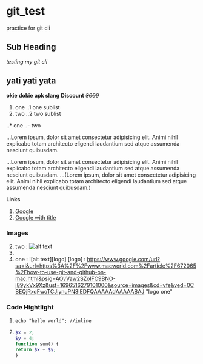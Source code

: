 # git_test
practice for git cli
## Sub Heading
*testing* _my git cli_

## yati yati yata
**okie** __dokie__
**apk __slang__**
__Discount__ *~~3000~~*

1. one
..1 one sublist
2. two
..2 two sublist

..* one
..- two

...Lorem ipsum, dolor sit amet consectetur adipisicing elit. Animi nihil explicabo totam architecto eligendi laudantium sed atque assumenda nesciunt quibusdam.

...Lorem ipsum, dolor sit amet consectetur adipisicing elit. Animi nihil explicabo totam architecto eligendi laudantium sed atque assumenda nesciunt quibusdam.
...(Lorem ipsum, dolor sit amet consectetur adipisicing elit. Animi nihil explicabo totam architecto eligendi laudantium sed atque assumenda nesciunt quibusdam.)

**Links**
1. [Google](google.com)
2. [Google with title](google.com "Google is here")

### Images
2. two : ![alt text](https://www.google.com/url?sa=i&url=https%3A%2F%2Fwww.macworld.com%2Farticle%2F672065%2Fhow-to-use-git-and-github-on-mac.html&psig=AOvVaw2SZolFC9BNO-j89ykVx9Xz&ust=1696516279101000&source=images&cd=vfe&ved=0CBEQjRxqFwoTCJiynuPN3IEDFQAAAAAdAAAAABAJ "Github logo")
3. 
1. one : ![alt text][logo]
[logo] : https://www.google.com/url?sa=i&url=https%3A%2F%2Fwww.macworld.com%2Farticle%2F672065%2Fhow-to-use-git-and-github-on-mac.html&psig=AOvVaw2SZolFC9BNO-j89ykVx9Xz&ust=1696516279101000&source=images&cd=vfe&ved=0CBEQjRxqFwoTCJiynuPN3IEDFQAAAAAdAAAAABAJ "logo one"

### Code Hightlight
1. `echo "hello world"; //inline`
2. ```php
   $x = 2;
   $y = 4;
   function sum() {
   return $x + $y;
   }
   ```
   







